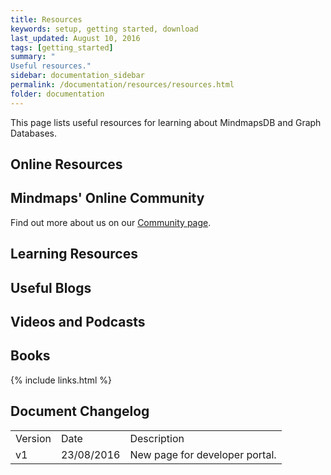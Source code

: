 ```yaml
---
title: Resources
keywords: setup, getting started, download
last_updated: August 10, 2016
tags: [getting_started]
summary: "
Useful resources."
sidebar: documentation_sidebar
permalink: /documentation/resources/resources.html
folder: documentation
---
```


This page lists useful resources for learning about MindmapsDB and Graph Databases.

## Online Resources

## Mindmaps' Online Community
Find out more about us on our [Community page](http://mindmaps.io/community.html).

## Learning Resources

## Useful Blogs

## Videos and Podcasts

## Books


{% include links.html %}

## Document Changelog  

<table>
    <tr>
        <td>Version</td>
        <td>Date</td>
        <td>Description</td>        
    </tr>
    <tr>
        <td>v1</td>
        <td>23/08/2016</td>
        <td>New page for developer portal.</td>        
    </tr>

</table>
